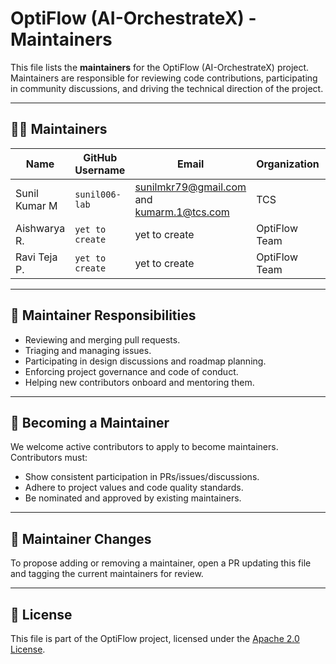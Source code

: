 
# OptiFlow (AI-OrchestrateX) - Maintainers

This file lists the **maintainers** for the OptiFlow (AI-OrchestrateX) project. Maintainers are responsible for reviewing code contributions, participating in community discussions, and driving the technical direction of the project.

---

## 🧑‍💼 Maintainers

| Name              | GitHub Username    | Email                         | Organization | Role            |
|-------------------|--------------------|-------------------------------|--------------|-----------------|
| Sunil Kumar M     | `sunil006-lab`   | sunilmkr79@gmail.com and kumarm.1@tcs.com       | TCS          | Lead Maintainer |
| Aishwarya R.      | `yet to create`    | yet to create       | OptiFlow Team| Maintainer      |
| Ravi Teja P.      | `yet to create`      | yet to create         | OptiFlow Team| Maintainer      |

---

## 🔄 Maintainer Responsibilities

- Reviewing and merging pull requests.
- Triaging and managing issues.
- Participating in design discussions and roadmap planning.
- Enforcing project governance and code of conduct.
- Helping new contributors onboard and mentoring them.

---

## 💼 Becoming a Maintainer

We welcome active contributors to apply to become maintainers. Contributors must:
- Show consistent participation in PRs/issues/discussions.
- Adhere to project values and code quality standards.
- Be nominated and approved by existing maintainers.

---

## 🔁 Maintainer Changes

To propose adding or removing a maintainer, open a PR updating this file and tagging the current maintainers for review.

---

## 📜 License

This file is part of the OptiFlow project, licensed under the [Apache 2.0 License](LICENSE).
